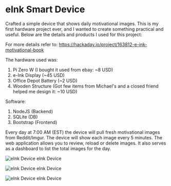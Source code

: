 # eInk Smart Device

Crafted a simple device that shows daily motivational images. This is my first hardware project ever, and I wanted to create something practical and useful. Below are the details and products I used for this project: 

For more details refer to: https://hackaday.io/project/163812-e-ink-motivational-book 

The hardware used was: 

1. Pi Zero W (I bought it used from ebay: ~8 USD)  
2. e-Ink Display (~45 USD)  
3. Office Depot Battery (~2 USD) 
4. Wooden Structure (Got few items from Michael's and a closed friend helped me design it: ~10 USD) 

Software: 

1. NodeJS (Backend) 
2. SQLite (DB) 
3. Bootstrap (Frontend) 

Every day at 7:00 AM (EST) the device will pull fresh motivational images from Reddit/Imgur. The device will show each image every 5 minutes. The web application allows you to review, reload or delete images. It also serves as a dashboard to list the total images for the day.

![eInk Device eInk Device](https://i.imgur.com/fZdgRlZ.jpg "eInk Device")

![eInk Device eInk Device](https://i.imgur.com/AxB8ofb.png "eInk Device")

![eInk Device eInk Device](https://i.imgur.com/IwqrIQH.jpg "eInk Device")
